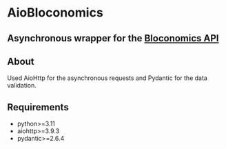 # AioBloconomics

## Asynchronous wrapper for the [Bloconomics API](https://bloconomics.co/)

## About

Used AioHttp for the asynchronous requests and Pydantic for the data validation.

## Requirements

- python>=3.11
- aiohttp>=3.9.3
- pydantic>=2.6.4